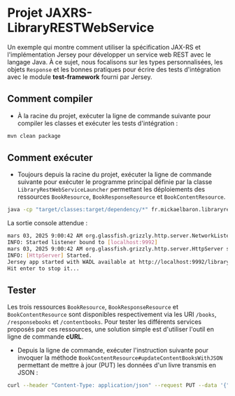 # Projet JAXRS-LibraryRESTWebService

Un exemple qui montre comment utiliser la spécification JAX-RS et l'implémentation Jersey pour développer un service web REST avec le langage Java. À ce sujet, nous focalisons sur les types personnalisées, les objets `Response` et les bonnes pratiques pour écrire des tests d'intégration avec le module **test-framework** fourni par Jersey.

## Comment compiler

* À la racine du projet, exécuter la ligne de commande suivante pour compiler les classes et exécuter les tests d'intégration :

```bash
mvn clean package
```

## Comment exécuter

* Toujours depuis la racine du projet, exécuter la ligne de commande suivante pour exécuter le programme principal définie par la classe `LibraryRestWebServiceLauncher` permettant les déploiements des ressources `BookResource`, `BookResponseResource` et `BookContentResource`.

```bash
java -cp "target/classes:target/dependency/*" fr.mickaelbaron.libraryrestwebservice.LibraryRestWebServiceLauncher
```

La sortie console attendue :

```bash
mars 03, 2025 9:00:42 AM org.glassfish.grizzly.http.server.NetworkListener start
INFO: Started listener bound to [localhost:9992]
mars 03, 2025 9:00:42 AM org.glassfish.grizzly.http.server.HttpServer start
INFO: [HttpServer] Started.
Jersey app started with WADL available at http://localhost:9992/libraryrestwebservice/api/application.wadl
Hit enter to stop it...
```

## Tester

Les trois ressources `BookResource`, `BookResponseResource` et `BookContentResource` sont disponibles respectivement via les URI `/books`, `/responsebooks` et `/contentbooks`. Pour tester les différents services proposés par ces ressources, une solution simple est d'utiliser l'outil en ligne de commande **cURL**.

* Depuis la ligne de commande, exécuter l'instruction suivante pour invoquer la méthode `BookContentResource#updateContentBooksWithJSON` permettant de mettre à jour (PUT) les données d'un livre transmis en JSON :

```bash
curl --header "Content-Type: application/json" --request PUT --data '{"book_name":"harry","book_isbn":"1-111111-11"}' http://localhost:9992/libraryrestwebservice/api/contentbooks/json
```
